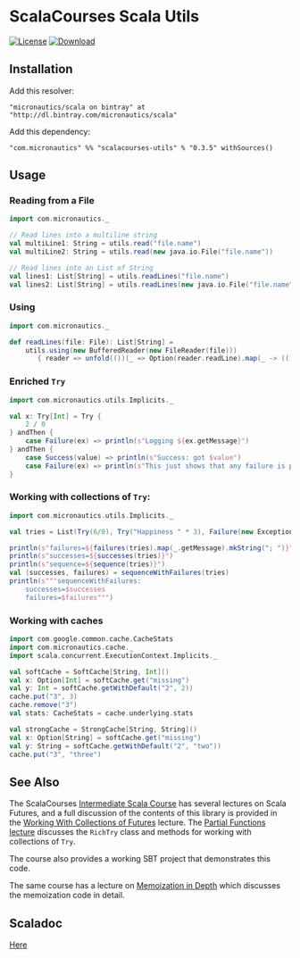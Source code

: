 # ScalaCourses Scala Utils

[![License](https://img.shields.io/badge/License-Apache%202.0-blue.svg)](https://opensource.org/licenses/Apache-2.0)
[ ![Download](https://api.bintray.com/packages/micronautics/scala/scalacourses-utils/images/download.svg) ](https://bintray.com/micronautics/scala/scalacourses-utils/_latestVersion)

## Installation ##
Add this resolver:

    "micronautics/scala on bintray" at "http://dl.bintray.com/micronautics/scala"

Add this dependency:

    "com.micronautics" %% "scalacourses-utils" % "0.3.5" withSources()

## Usage

### Reading from a File

````scala
import com.micronautics._

// Read lines into a multiline string
val multiLine1: String = utils.read("file.name")
val multiLine2: String = utils.read(new java.io.File("file.name"))

// Read lines into an List of String
val lines1: List[String] = utils.readLines("file.name")
val lines2: List[String] = utils.readLines(new java.io.File("file.name"))
````

### Using

````scala
import com.micronautics._

def readLines(file: File): List[String] =
    utils.using(new BufferedReader(new FileReader(file)))
       { reader => unfold(())(_ => Option(reader.readLine).map(_ -> ((): Unit))) }
````

### Enriched `Try`

````scala
import com.micronautics.utils.Implicits._

val x: Try[Int] = Try {
	2 / 0
} andThen {
	case Failure(ex) => println(s"Logging ${ex.getMessage}")
} andThen {
	case Success(value) => println(s"Success: got $value")
	case Failure(ex) => println(s"This just shows that any failure is provided to each chained andThen clause ${ex.getMessage}")
}
````

### Working with collections of `Try`:

````scala
import com.micronautics.utils.Implicits._

val tries = List(Try(6/0), Try("Happiness " * 3), Failure(new Exception("Drat!")), Try(99))

println(s"failures=${failures(tries).map(_.getMessage).mkString("; ")}")
println(s"successes=${successes(tries)}")
println(s"sequence=${sequence(tries)}")
val (successes, failures) = sequenceWithFailures(tries)
println(s"""sequenceWithFailures:
	successes=$successes
	failures=$failures""")
````

### Working with caches

````scala
import com.google.common.cache.CacheStats
import com.micronautics.cache._
import scala.concurrent.ExecutionContext.Implicits._

val softCache = SoftCache[String, Int]()
val x: Option[Int] = softCache.get("missing")
val y: Int = softCache.getWithDefault("2", 2))
cache.put("3", 3)
cache.remove("3")
val stats: CacheStats = cache.underlying.stats

val strongCache = StrongCache[String, String]()
val x: Option[String] = softCache.get("missing")
val y: String = softCache.getWithDefault("2", "two"))
cache.put("3", "three")
````

## See Also ##
The ScalaCourses [Intermediate Scala Course](http://www.scalacourses.com/student/showCourse/course_scalaIntermediate)
has several lectures on Scala Futures, and a full discussion of the contents of this library is provided in the
[Working With Collections of Futures](http://www.scalacourses.com/student/showLecture/177) lecture.
The [Partial Functions lecture](http://www.scalacourses.com/student/showLecture/88) discusses the `RichTry` class
and methods for working with collections of `Try`.

The course also provides a working SBT project that demonstrates this code.

The same course has a lecture on [Memoization in Depth](http://www.scalacourses.com/student/showLecture/200) which discusses the memoization code in detail.

## Scaladoc
[Here](http://mslinn.github.io/scalacourses-utils/latest/api/index.html)

